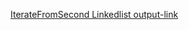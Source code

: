 [IterateFromSecond Linkedlist output-link](https://github.com/Nishitha-Suvarna/Java/blob/main/Screenshot%202025-05-16%20195903.png)

